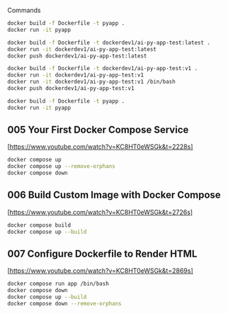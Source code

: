 Commands

```bash
docker build -f Dockerfile -t pyapp .
docker run -it pyapp
```

```bash
docker build -f Dockerfile -t dockerdev1/ai-py-app-test:latest .
docker run -it dockerdev1/ai-py-app-test:latest
docker push dockerdev1/ai-py-app-test:latest
```

```bash
docker build -f Dockerfile -t dockerdev1/ai-py-app-test:v1 .
docker run -it dockerdev1/ai-py-app-test:v1
docker run -it dockerdev1/ai-py-app-test:v1 /bin/bash
docker push dockerdev1/ai-py-app-test:v1
```

```bash
docker build -f Dockerfile -t pyapp .
docker run -it pyapp
```

## 005 Your First Docker Compose Service

[https://www.youtube.com/watch?v=KC8HT0eWSGk&t=2228s]


```bash
docker compose up
docker compose up --remove-orphans
docker compose down

```

## 006 Build Custom Image with Docker Compose

[https://www.youtube.com/watch?v=KC8HT0eWSGk&t=2726s]

```bash
docker compose build
docker compose up --build
```

## 007 Configure Dockerfile to Render HTML

[https://www.youtube.com/watch?v=KC8HT0eWSGk&t=2869s]

```bash
docker compose run app /bin/bash
docker compose down
docker compose up --build
docker compose down --remove-orphans


```